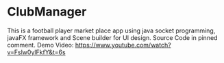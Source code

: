 # ClubManager
This is a football player market place app using java socket programming, javaFX framework and Scene builder for UI design.
Source Code in pinned comment.
Demo Video: https://www.youtube.com/watch?v=Fslw0ylFkfY&t=6s
